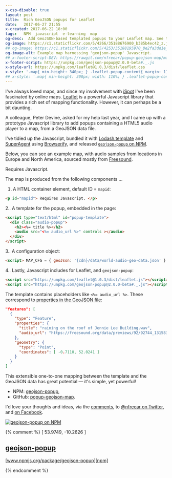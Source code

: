 ```yaml
---
x-csp-disable: true
layout: post
title:  Rich GeoJSON popups for Leaflet
date:   2017-06-27 21:55
x-created: 2017-06-22 18:00
tags:   NPM  javascript  e-learning  map
og-desc:  Add GeoJSON-based templated popups to your Leaflet map. See the audio-player example.
og-image: https://c1.staticflickr.com/5/4266/35188676900_b385b4ec42_z.jpg
## og-image: https://c1.staticflickr.com/5/4253/35188195970_8e2fa3dd1e_z.jpg
og-image-alt: Example map harnessing 'geojson-popup' Javascript.
## x-footer-script-DEV: https://rawgit.com/nfreear/popup-geojson-map/master/src/popup-geojson-map.js
x-footer-script: https://unpkg.com/geojson-popup@2.0.0-beta#._.js
x-style-url: https://unpkg.com/leaflet@1.0.3/dist/leaflet.css
x-style: '.map{ min-height: 340px; } .leaflet-popup-content{ margin: 11px; } .leaflet-popup-content-wrapper{ border-radius: 6px; } .map h2{ font-size: 1.5em; }'
## x-style: '.map{ min-height: 300px; width: 110%; } .leaflet-popup-content{ margin: 11px; } .leaflet-popup-content-wrapper{ border-radius: 6px; } .map h2{ font-size: 1.5em; } h2,p {margin:0}'
---
```



I've always loved maps, and since my involvement with [iSpot][] I've been fascinated by online maps.
[Leaflet][] is a powerful Javascript library that provides a rich set of mapping functionality.
However, it can perhaps be a bit daunting.

A colleague, Peter Devine, asked for my help last year, and I came up with
a prototype Javascript library to add popups containing a HTML5 audio player
to a map, from a GeoJSON data file.

I've tidied up the Javascript, bundled it with [Lodash.template][] and [SuperAgent][]
using [Browserify][], and released [`geojson-popup` on NPM][npm].

Below, you can see an example map, with audio samples from locations in
Europe and North America, sourced mostly from [Freesound][].


<!-- ## [geojson-popup][npm]
[www.npmjs.org/package/geojson-popup][npm] -->

<div id="mapid" class="map wide ajax-loader"> Requires Javascript. </div>


The map is produced from the following components ...

1. A HTML container element, default ID = `mapid`:

```html
<p id="mapid"> Requires Javascript. </p>
```

2.. A template for the popup, embedded in the page:

```html
<script type="text/html" id="popup-template">
  <div class="audio-popup">
    <h2><%= title %></h2>
    <audio src="<%= audio_url %>" controls ></audio>
  </div>
</script>
```

3.. A configuration object:

```html
<script> MAP_CFG = { geoJson: '{cdn}/data/world-audio-geo-data.json' } </script>
```

4.. Lastly, Javascript includes for Leaflet, and `geojson-popup`:

```html
<script src="https://unpkg.com/leaflet@1.0.3/dist/leaflet.js"></script>
<script src="https://unpkg.com/geojson-popup@2.0.0-beta#._.js"></script>
```

The template contains placeholders like `<%= audio_url %>`.
These correspond to [properties in the GeoJSON file][eg]:

```json
"features": [
  {
    "type": "Feature",
    "properties": {
      "title": "raining on the roof of Jennie Lee Building.wav",
      "audio_url": "https://freesound.org/data/previews/92/92744_1315834-lq.mp3"
    },
    "geometry": {
      "type": "Point",
      "coordinates": [ -0.7110, 52.0241 ]
    }
  }
]
```

This extensible one-to-one mapping between the template and the GeoJSON data
has great potential — it's simple, yet powerful!

* NPM: [geojson-popup][npm],
* GitHub: [popup-geojson-map][gh].

I'd love your thoughts and ideas, via the [comments](#comments),
to [@nfreear on Twitter][], and [on Facebook][].


[![geojson-popup on NPM][screenshot]][npm]

<!--[![geojson-popup on NPM][npm-svg]][npm]-->


<script type="text/html" id="popup-template">
  <div class="audio-popup">
    <h2><%= title %></h2>
    <span><%= description %></span> <a href="<%= credit_url %>">credit</a>
    <audio src="<%= audio_url %>" controls ></audio>
  </div>
</script>
<script> MAP_CFG = { latLng: [ 53.9749, -11.500 ] } </script>
<script src="https://unpkg.com/leaflet@1.0.3/dist/leaflet.js"></script>


{% comment %}
  [ 53.9749, -10.2626 ]
## [geojson-popup][npm]
[www.npmjs.org/package/geojson-popup][npm]

<script> MAP_CFG = { geoJson: '{cdn}/data/world-audio-geo.json' } </script>

<script src="https://unpkg.com/underscore@1.8.3/underscore-min.js"></script>
<script src="https://unpkg.com/superagent@3.5.2/superagent.js"></script>
<script src="https://unpkg.com/popup-geojson-map@1.0.0-beta#..js"></script>
{% endcomment %}

[@nfreear on Twitter]: https://twitter.com/nfreear
[on Facebook]: https://facebook.com/nickfreear

[gh]: https://github.com/nfreear/popup-geojson-map "'geojson-popup' Javascript on GitHub"
[npm]: https://npmjs.com/package/geojson-popup "'geojson-popup' Javascript on NPMJS"

[lodash.template]: https://npmjs.com/package/lodash.template
[SuperAgent]: https://visionmedia.github.io/superagent/ "SuperAgent — elegant API for AJAX in Node and browsers"

[npm-stat-nf]: https://npm-stat.com/charts.html?author=nfreear&from=2017-06-02&to=2017-06-30
[npm-stat-blog]: http://blog.npmjs.org/post/92574016600/numeric-precision-matters-how-npm-download-counts
[npm-svg]: https://nodei.co/npm/geojson-popup.svg
[npm-svg-ss]: https://nodei.co/npm/simple-speak.svg
[screenshot]: https://c1.staticflickr.com/5/4266/35188676900_b385b4ec42_z.jpg

[iSpot]: https://ispotnature.org/
  "iSpot is an online nature community that connects beginners with experts and fellow enthusiasts."
[Leaflet]: http://leafletjs.com/
[Browserify]: http://browserify.org/ "Browserify lets you require('modules') in the browser..."
[Freesound]: https://freesound.org/
[eg]: https://github.com/nfreear/popup-geojson-map/blob/master/data/world-audio-geo.json?short_path=a088781#L12
  "'audio_url' property highlighted in an example GeoJSON data file, on GitHub."

[End]: //
